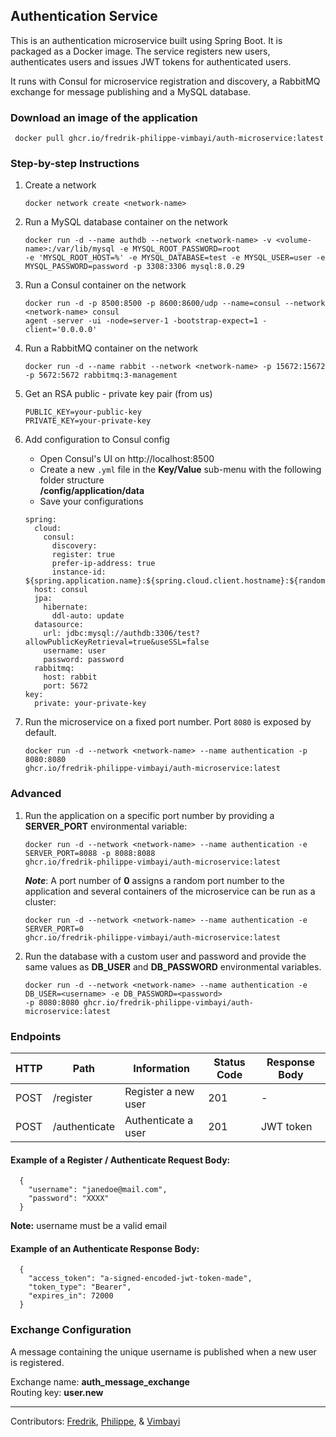 ## Authentication Service

This is an authentication microservice built using Spring Boot. It is packaged as a Docker image. The service registers
new users, authenticates users and issues JWT tokens for authenticated users.

It runs with Consul for microservice registration and discovery, a RabbitMQ exchange for message publishing and a
MySQL database.

### Download an image of the application
   ```
    docker pull ghcr.io/fredrik-philippe-vimbayi/auth-microservice:latest
   ```

### Step-by-step Instructions
1. Create a network
    ```
    docker network create <network-name>
    ```
2. Run a MySQL database container on the network
   ```
   docker run -d --name authdb --network <network-name> -v <volume-name>:/var/lib/mysql -e MYSQL_ROOT_PASSWORD=root
   -e 'MYSQL_ROOT_HOST=%' -e MYSQL_DATABASE=test -e MYSQL_USER=user -e MYSQL_PASSWORD=password -p 3308:3306 mysql:8.0.29

   ```
3. Run a Consul container on the network
    ```
    docker run -d -p 8500:8500 -p 8600:8600/udp --name=consul --network <network-name> consul
    agent -server -ui -node=server-1 -bootstrap-expect=1 -client='0.0.0.0'
    ```
4. Run a RabbitMQ container on the network
   ```
   docker run -d --name rabbit --network <network-name> -p 15672:15672 -p 5672:5672 rabbitmq:3-management
   ``` 
5. Get an RSA public - private key pair (from us)
    ```
    PUBLIC_KEY=your-public-key
    PRIVATE_KEY=your-private-key
    ```
6. Add configuration to Consul config
   * Open Consul's UI on http://localhost:8500
   * Create a new `.yml` file in the **Key/Value** sub-menu with the following folder structure    
     **/config/application/data**
   * Save your configurations
   ```
   spring:
     cloud:
       consul:
         discovery:
         register: true
         prefer-ip-address: true
         instance-id: ${spring.application.name}:${spring.cloud.client.hostname}:${random.int[1,999999]}
     host: consul
     jpa:
       hibernate:
         ddl-auto: update
     datasource:
       url: jdbc:mysql://authdb:3306/test?allowPublicKeyRetrieval=true&useSSL=false
       username: user
       password: password
     rabbitmq:
       host: rabbit
       port: 5672
   key:
     private: your-private-key
   ```

7. Run the microservice on a fixed port number. Port `8080` is exposed by default.
   ```
   docker run -d --network <network-name> --name authentication -p 8080:8080
   ghcr.io/fredrik-philippe-vimbayi/auth-microservice:latest
   ```

### Advanced

1. Run the application on a specific port number by providing a **SERVER_PORT** environmental variable:
   ```
   docker run -d --network <network-name> --name authentication -e SERVER_PORT=8088 -p 8088:8088
   ghcr.io/fredrik-philippe-vimbayi/auth-microservice:latest
   ``` 

   _**Note**_: A port number of **0** assigns a random port number to the application and several containers of the
   microservice can be run as a cluster:
   ```
   docker run -d --network <network-name> --name authentication -e SERVER_PORT=0
   ghcr.io/fredrik-philippe-vimbayi/auth-microservice:latest
   ``` 
2. Run the database with a custom user and password and provide the same values as **DB_USER** and **DB_PASSWORD**
   environmental variables.
   ```
   docker run -d --network <network-name> --name authentication -e DB_USER=<username> -e DB_PASSWORD=<password> 
   -p 8080:8080 ghcr.io/fredrik-philippe-vimbayi/auth-microservice:latest
   ``` 

### Endpoints

| HTTP | Path          | Information         | Status Code | Response Body |
|------|---------------|---------------------|-------------|---------------|
| POST | /register     | Register a new user | 201         | -             |
| POST | /authenticate | Authenticate a user | 201         | JWT token     |

#### Example of a Register / Authenticate Request Body:
```
  {
    "username": "janedoe@mail.com",
    "password": "XXXX"
  }
```

**Note:** username must be a valid email

#### Example of an Authenticate Response Body:

```
  {
    "access_token": "a-signed-encoded-jwt-token-made",
    "token_type": "Bearer",
    "expires_in": 72000
  }
```

### Exchange Configuration

A message containing the unique username is published when a new user is registered.

Exchange name: **auth_message_exchange**   
Routing key: **user.new**
______________________________________________________________________________________________________________________________________________________________________________       
Contributors: [Fredrik](https://github.com/ErikssonF), [Philippe](https://github.com/Philippevial),
& [Vimbayi](https://github.com/Vimbayinashe)
